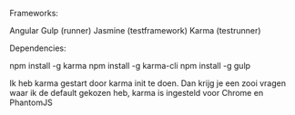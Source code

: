 
Frameworks:

Angular
Gulp (runner)
Jasmine (testframework)
Karma (testrunner)



Dependencies:

npm install -g karma
npm install -g karma-cli
npm install -g gulp

Ik heb karma gestart door karma init te doen. Dan krijg je een zooi vragen waar ik de default gekozen heb, karma is ingesteld voor Chrome en PhantomJS